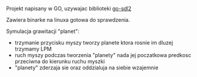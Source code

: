 Projekt napisany w GO, uzywajac biblioteki [go-sdl2](https://github.com/veandco/go-sdl2)

Zawiera binarke na linuxa gotowa do sprawdzenia.

Symulacja grawitacji "planet":
  - trzymanie przycisku myszy tworzy planete ktora rosnie im dluzej trzymamy LPM
  - ruch myszy podczas tworzenia "planety" nada jej poczatkowa predkosc przeciwna do kierunku ruchu myszki
  - "planety" zderzaja sie oraz oddzialuja na siebie wzajemnie